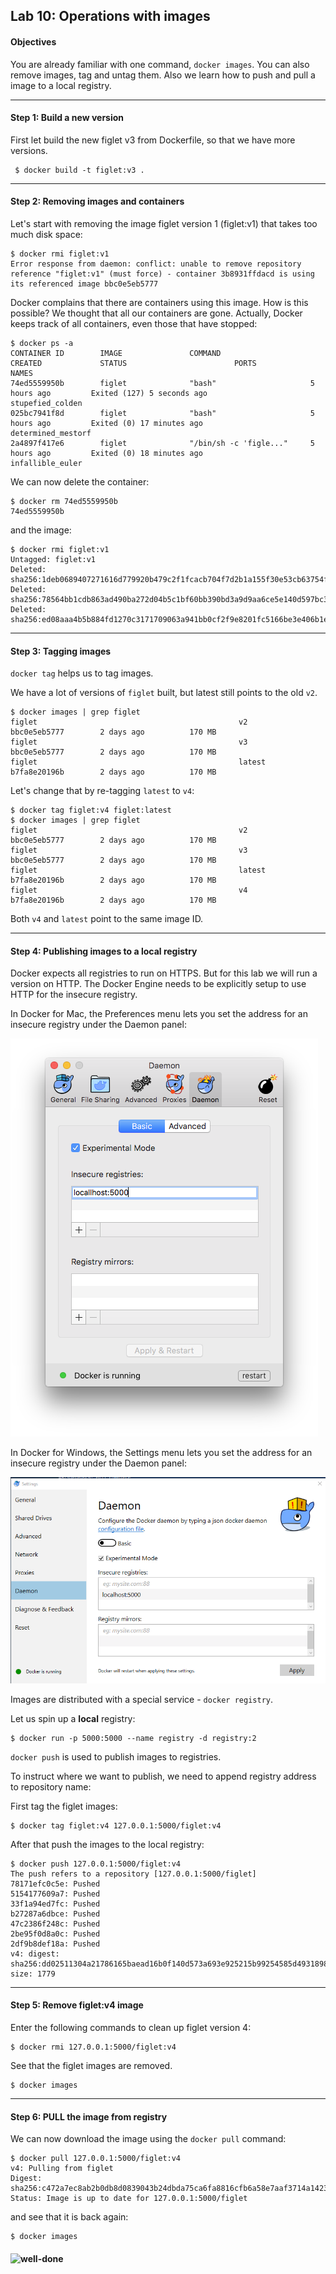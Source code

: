 ## Lab 10: Operations with images

#### Objectives

You are already familiar with one command, `docker images`. You can also remove images, tag and untag them. Also we learn how to push and pull a image to a local registry.

--------

#### Step 1: Build a new version

First let build the new figlet v3 from Dockerfile, so that we have more versions.
```
 $ docker build -t figlet:v3 .
```

--------

#### Step 2: Removing images and containers

Let's start with removing the image figlet version 1 (figlet:v1) that takes too much disk space:

```
$ docker rmi figlet:v1
Error response from daemon: conflict: unable to remove repository reference "figlet:v1" (must force) - container 3b8931ffdacd is using its referenced image bbc0e5eb5777

```

Docker complains that there are containers using this image. How is this possible? We thought that all our containers are gone.
Actually, Docker keeps track of all containers, even those that have stopped:

```
$ docker ps -a
CONTAINER ID        IMAGE               COMMAND                    CREATED             STATUS                        PORTS                    NAMES
74ed5559950b        figlet              "bash"                     5 hours ago         Exited (127) 5 seconds ago                             stupefied_colden
025bc7941f8d        figlet              "bash"                     5 hours ago         Exited (0) 17 minutes ago                              determined_mestorf
2a4897f417e6        figlet              "/bin/sh -c 'figle..."     5 hours ago         Exited (0) 18 minutes ago                              infallible_euler
```

We can now delete the container:

```
$ docker rm 74ed5559950b
74ed5559950b
```

and the image:

```
$ docker rmi figlet:v1
Untagged: figlet:v1
Deleted: sha256:1deb0689407271616d779920b479c2f1fcacb704f7d2b1a155f30e53cb63754f
Deleted: sha256:78564bb1cdb863ad490ba272d04b5c1bf60bb390bd3a9d9aa6ce5e140d597bc3
Deleted: sha256:ed08aaa4b5b884fd1270c3171709063a941bb0cf2f9e8201fc5166be3e406b1e
```

--------

#### Step 3: Tagging images

`docker tag` helps us to tag images.

We have a lot of versions of `figlet` built, but latest still points to the old `v2`.

```
$ docker images | grep figlet
figlet                                             v2                  bbc0e5eb5777        2 days ago          170 MB
figlet                                             v3                  bbc0e5eb5777        2 days ago          170 MB
figlet                                             latest              b7fa8e20196b        2 days ago          170 MB
```

Let's change that by re-tagging `latest` to `v4`:

```
$ docker tag figlet:v4 figlet:latest
$ docker images | grep figlet
figlet                                             v2                  bbc0e5eb5777        2 days ago          170 MB
figlet                                             v3                  bbc0e5eb5777        2 days ago          170 MB
figlet                                             latest              b7fa8e20196b        2 days ago          170 MB
figlet                                             v4                  b7fa8e20196b        2 days ago          170 MB

```

Both `v4` and `latest` point to the same image ID.

--------

#### Step 4: Publishing images to a local registry

Docker expects all registries to run on HTTPS. But for this lab we will run a version on HTTP. The Docker Engine needs to be explicitly setup to use HTTP for the insecure registry. 

In Docker for Mac, the Preferences menu lets you set the address for an insecure registry under the Daemon panel: 

![docker-settings-mac](img/docker_osx_insecure_registry.png)

In Docker for Windows, the Settings menu lets you set the address for an insecure registry under the Daemon panel: 

![docker-settings-windows](img/docker_windows_insecure_registry.png)

Images are distributed with a special service - `docker registry`.

Let us spin up a **local** registry:

```
$ docker run -p 5000:5000 --name registry -d registry:2
```

`docker push` is used to publish images to registries.

To instruct where we want to publish, we need to append registry address to repository name:

First tag the figlet images:
```
$ docker tag figlet:v4 127.0.0.1:5000/figlet:v4
```
After that push the images to the local registry:
```
$ docker push 127.0.0.1:5000/figlet:v4
The push refers to a repository [127.0.0.1:5000/figlet]
78171efc0c5e: Pushed
5154177609a7: Pushed
33f1a94ed7fc: Pushed
b27287a6dbce: Pushed
47c2386f248c: Pushed
2be95f0d8a0c: Pushed
2df9b8def18a: Pushed
v4: digest: sha256:dd02511304a21786165baead16b0f140d573a693e925215b99254585d4931898 size: 1779
```
--------

#### Step 5: Remove figlet:v4 image

Enter the following commands to clean up figlet version 4:

```
$ docker rmi 127.0.0.1:5000/figlet:v4
```

See that the figlet images are removed.

```
$ docker images
```

--------

#### Step 6: PULL the image from registry

We can now download the image using the `docker pull` command:

```
$ docker pull 127.0.0.1:5000/figlet:v4
v4: Pulling from figlet
Digest: sha256:c472a7ec8ab2b0db8d0839043b24dbda75ca6fa8816cfb6a58e7aaf3714a1423
Status: Image is up to date for 127.0.0.1:5000/figlet
```

and see that it is back again:

```
$ docker images
```
 
#### ![well-done](img/well-done.jpeg)

